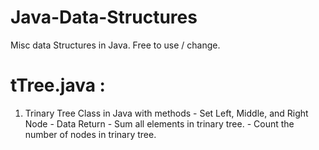 # Java-Data-Structures
Misc data Structures in Java. Free to use / change.

# tTree.java :
  1. Trinary Tree Class in Java with methods
    - Set Left, Middle, and Right Node
    - Data Return
    - Sum all elements in trinary tree.
    - Count the number of nodes in trinary tree.
